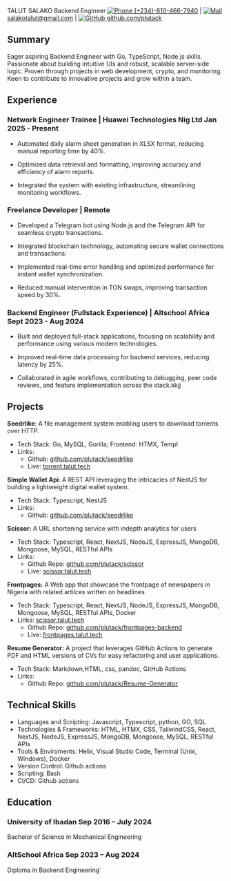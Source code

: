 <link rel="stylesheet"  href="./style.css">

<span class="intro">TALUT SALAKO</span>
<span class="intro">Backend Engineer</span>
<span class="basic-information">
  [![Phone](https://img.icons8.com/ios-glyphs/20/phone--v1.png) (+234)-810-466-7940](tel:+2348104667940)
  <span class="separator">|</span>
  [![Mail](https://img.icons8.com/material-rounded/20/mail.png) salakotalut@gmail.com](mailto:salakotalut@gmail.com)
  <span class="separator">|</span>
  <a href="https://github.com/plutack" target="_blank">
    <img src="https://img.icons8.com/ios-glyphs/20/github.png" alt="GitHub" /> github.com/plutack
  </a>
</span>

## Summary
Eager aspiring Backend Engineer  with Go, TypeScript, Node.js skills. Passionate about building intuitive UIs and robust, scalable server-side logic. Proven through projects in web development, crypto, and monitoring. Keen to contribute to innovative projects and grow within a team.

## Experience

### Network Engineer Trainee | Huawei Technologies Nig Ltd  <span class="time">Jan 2025 - Present</span> 

  - Automated daily alarm sheet generation in XLSX format, reducing manual reporting time by 40%.

  - Optimized data retrieval and formatting, improving accuracy and efficiency of alarm reports.

  - Integrated the system with existing infrastructure, streamlining monitoring workflows.

### Freelance Developer | Remote  

  - Developed a Telegram bot using Node.js and the Telegram API for seamless crypto transactions.

  - Integrated blockchain technology, automating secure wallet connections and transactions.

  - Implemented real-time error handling and optimized performance for instant wallet synchronization.

  - Reduced manual intervention in TON swaps, improving transaction speed by 30%.

### Backend Engineer (Fullstack Experience) | Altschool Africa <span class="time">Sept 2023 - Aug 2024</span>

 - Built and deployed full-stack applications, focusing on scalability and performance using various modern technologies.
 
 - Improved real-time data processing for backend services, reducing latency by 25%.

 - Collaborated in agile workflows, contributing to debugging, peer code reviews, and feature implementation across the stack.kkjj


## Projects

**Seedrlike**: A file management system enabling users to download torrents over HTTP.

- Tech Stack: Go, MySQL, Gorilla; Frontend: HTMX, Templ 
- Links:
    - Github:
      [github.com/plutack/seedrlike](https://github.com/plutack/seedrlike)
    - Live: [torrent.talut.tech](https://torrent.talut.tech)


**Simple Wallet Api**: A REST API leveraging the intricacies of NestJS for building a lightweight digital wallet system.

- Tech Stack: Typescript, NestJS 
- Links:
    - Github:
      [github.com/plutack/seedrlike](https://github.com//plutack/simple-wallet-system)
    
<div class="page-break"></div>

**Scissor:** A URL shortening service with indepth analytics for users

- Tech Stack: Typescript, React, NextJS, NodeJS, ExpressJS, MongoDB, Mongoose,
  MySQL, RESTful APIs
- Links:
  - Github Repo:
    [github.com/plutack/scissor](https://github.com/plutack/scissor)
  - Live: [scissor.talut.tech](https://scissor.talut.tech)


**Frontpages:** A Web app that showcase the frontpage of newspapers in Nigeria
with related artilces written on headlines.

- Tech Stack: Typescript, React, NextJS, NodeJS, ExpressJS, MongoDB, Mongoose,
  MySQL, RESTful APIs, Docker
- Links:
[scissor.talut.tech](https://scissor.talut.tech)
  - Github Repo:
    [github.com/plutack/frontpages-backend](https://github.com/plutack/frontpages-backend)
  - Live: [frontpages.talut.tech](https://frontpages.talut.tech)

**Resume Generator:** A project that leverages GitHub Actions to generate PDF
and HTML versions of CVs for easy refactoring and user applications.

- Tech Stack: Markdown,HTML, css, pandoc, GitHub Actions
- Links:
  - Github Repo:
    [github.com/plutack/Resume-Generator](https://github.com/plutack/Resume-Generator)


## Technical Skills

- Languages and Scripting: Javascript, Typescript, python, GO, SQL
- Technologies & Frameworks: HTML, HTMX, CSS, TailwindCSS, React, NextJS,
  NodeJS, ExpressJS, MongoDB, Mongoose, MySQL, RESTful APIs
- Tools & Enviroments: Helix, Visual Studio Code, Terminal (Unix, Windows),
  Docker
- Version Control: Github actions
- Scripting: Bash
- CI/CD: Github actions

## Education

### University of Ibadan <span class="time">Sep 2016 – July 2024</span>

Bachelor of Science in Mechanical Engineering

### AltSchool Africa <span class="time">Sep 2023 – Aug 2024</span>

Diploma in Backend Engineering`

